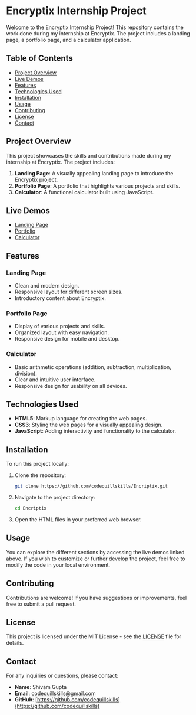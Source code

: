 # Encryptix Internship Project

Welcome to the Encryptix Internship Project! This repository contains the work done during my internship at Encryptix. The project includes a landing page, a portfolio page, and a calculator application.

## Table of Contents

- [Project Overview](#project-overview)
- [Live Demos](#live-demos)
- [Features](#features)
- [Technologies Used](#technologies-used)
- [Installation](#installation)
- [Usage](#usage)
- [Contributing](#contributing)
- [License](#license)
- [Contact](#contact)

## Project Overview

This project showcases the skills and contributions made during my internship at Encryptix. The project includes:

1. **Landing Page**: A visually appealing landing page to introduce the Encryptix project.
2. **Portfolio Page**: A portfolio that highlights various projects and skills.
3. **Calculator**: A functional calculator built using JavaScript.

## Live Demos

- [Landing Page](https://codequillskills.github.io/Encriptix/Landing%20Page/)
- [Portfolio](https://codequillskills.github.io/Encriptix/Portfolio/)
- [Calculator](https://codequillskills.github.io/Encriptix/Calculator/)

## Features

### Landing Page
- Clean and modern design.
- Responsive layout for different screen sizes.
- Introductory content about Encryptix.

### Portfolio Page
- Display of various projects and skills.
- Organized layout with easy navigation.
- Responsive design for mobile and desktop.

### Calculator
- Basic arithmetic operations (addition, subtraction, multiplication, division).
- Clear and intuitive user interface.
- Responsive design for usability on all devices.

## Technologies Used

- **HTML5**: Markup language for creating the web pages.
- **CSS3**: Styling the web pages for a visually appealing design.
- **JavaScript**: Adding interactivity and functionality to the calculator.

## Installation

To run this project locally:

1. Clone the repository:

   ```bash
   git clone https://github.com/codequillskills/Encriptix.git
   ```

2. Navigate to the project directory:

   ```bash
   cd Encriptix
   ```

3. Open the HTML files in your preferred web browser.

## Usage

You can explore the different sections by accessing the live demos linked above. If you wish to customize or further develop the project, feel free to modify the code in your local environment.

## Contributing

Contributions are welcome! If you have suggestions or improvements, feel free to submit a pull request.

## License

This project is licensed under the MIT License - see the [LICENSE](LICENSE) file for details.

## Contact

For any inquiries or questions, please contact:

- **Name**: Shivam Gupta
- **Email**: codequillskills@gmail.com
- **GitHub**: [https://github.com/codequillskills](https://github.com/codequillskills)
